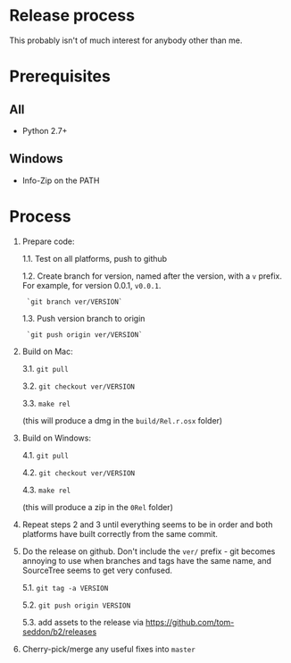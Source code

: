 # Release process

This probably isn't of much interest for anybody other than me.

# Prerequisites

## All

- Python 2.7+

## Windows

- Info-Zip on the PATH

# Process

1. Prepare code:

   1.1. Test on all platforms, push to github
   
   1.2. Create branch for version, named after the version, with a `v`
   prefix. For example, for version 0.0.1, `v0.0.1`.
   
        `git branch ver/VERSION`
   
   1.3. Push version branch to origin
   
        `git push origin ver/VERSION`

2. Build on Mac:

   3.1. `git pull`
   
   3.2. `git checkout ver/VERSION`
   
   3.3. `make rel`
   
   (this will produce a dmg in the `build/Rel.r.osx` folder)
   
3. Build on Windows:

   4.1. `git pull`
   
   4.2. `git checkout ver/VERSION`
   
   4.3. `make rel`
   
   (this will produce a zip in the `0Rel` folder)

4. Repeat steps 2 and 3 until everything seems to be in order and both
   platforms have built correctly from the same commit.

5. Do the release on github. Don't include the `ver/` prefix - git
   becomes annoying to use when branches and tags have the same name,
   and SourceTree seems to get very confused.

   5.1. `git tag -a VERSION`
   
   5.2. `git push origin VERSION`
   
   5.3. add assets to the release via https://github.com/tom-seddon/b2/releases

6. Cherry-pick/merge any useful fixes into `master`
